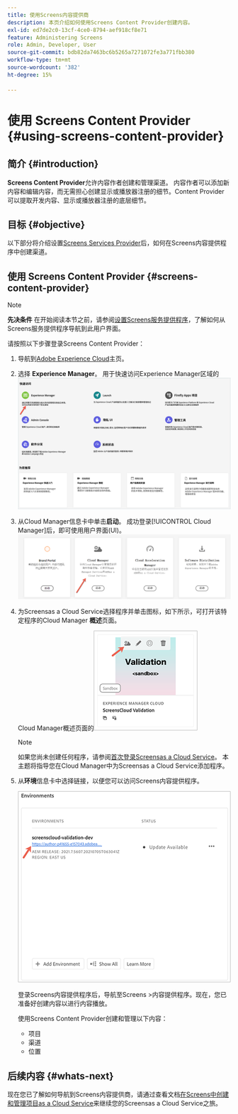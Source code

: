 ```yaml
---
title: 使用Screens内容提供商
description: 本页介绍如何使用Screens Content Provider创建内容。
exl-id: ed7de2c0-13cf-4ce0-8794-aef918cf8e71
feature: Administering Screens
role: Admin, Developer, User
source-git-commit: bdb82da7463bc6b5265a7271072fe3a771fbb380
workflow-type: tm+mt
source-wordcount: '382'
ht-degree: 15%

---
```


# 使用 Screens Content Provider {#using-screens-content-provider}

## 简介 {#introduction}

**Screens Content Provider**&#x200B;允许内容作者创建和管理渠道。 内容作者可以添加新内容和编辑内容，而无需担心创建显示或播放器注册的细节。Content Provider 可以提取开发内容、显示或播放器注册的底层细节。

## 目标 {#objective}

以下部分将介绍设置[Screens Services Provider](https://experienceleague.adobe.com/docs/experience-manager-cloud-service/content/screens-as-cloud-service/configure-screens-cloud/using-screens-content-provider.html?lang=zh-Hans)后，如何在Screens内容提供程序中创建渠道。

## 使用 Screens Content Provider {#screens-content-provider}

>[!NOTE]
>**先决条件**
>在开始阅读本节之前，请参阅[设置Screens服务提供程序](https://experienceleague.adobe.com/docs/experience-manager-cloud-service/content/screens-as-cloud-service/configure-screens-cloud/navigating-to-screens-services-provider.html)，了解如何从Screens服务提供程序导航到此用户界面。

请按照以下步骤登录Screens Content Provider：

1. 导航到[Adobe Experience Cloud](https://experience.adobe.com)主页。

1. 选择 **Experience Manager**。
   用于快速访问Experience Manager区域的![登录页面。](/help/implementing/cloud-manager/getting-access-to-aem-in-cloud/assets/landing-page1.png)

1. 从Cloud Manager信息卡中单击&#x200B;**启动**。 成功登录[!UICONTROL Cloud Manager]后，即可使用用户界面(UI)。
   ![Cloud Manager的四个区域 — Brand Portal、Cloud Manager、Cloud Acceleration Manager和Software Distribution — 每个区域均显示自己的Launch按钮。](/help/implementing/cloud-manager/getting-access-to-aem-in-cloud/assets/landing-page2.png)

1. 为Screensas a Cloud Service选择程序并单击图标，如下所示，可打开该特定程序的Cloud Manager **概述**&#x200B;页面。

   Cloud Manager概述页面的![图标显示在工具栏的最左侧。](/help/screens-cloud/assets/configure/screens-cp-1.png)

   >[!NOTE]
   >如果您尚未创建任何程序，请参阅[首次登录Screensas a Cloud Service](https://experienceleague.adobe.com/docs/experience-manager-cloud-service/content/screens-as-cloud-service/onboarding-screens-cloud/first-time-login-screens-cloud.html)。 本主题将指导您在Cloud Manager中为Screensas a Cloud Service添加程序。

1. 从&#x200B;**环境**&#x200B;信息卡中选择链接，以便您可以访问Screens内容提供程序。

   ![环境信息卡中突出显示的链接允许您访问Screens内容提供商。](/help/screens-cloud/assets/configure/screens-cp-2.png)

   登录Screens内容提供程序后，导航至Screens >内容提供程序。现在，您已准备好创建内容以进行内容播放。

   使用Screens Content Provider创建和管理以下内容：

   * 项目
   * 渠道
   * 位置

## 后续内容 {#whats-next}

现在您已了解如何导航到Screens内容提供商，请通过查看文档[在Screens中创建和管理项目as a Cloud Service](https://experienceleague.adobe.com/docs/experience-manager-cloud-service/content/screens-as-cloud-service/create-content/creating-projects-screens-cloud.html)来继续您的Screensas a Cloud Service之旅。
